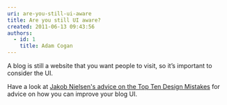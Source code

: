```yaml
---
uri: are-you-still-ui-aware
title: Are you still UI aware?
created: 2011-06-13 09:43:56
authors:
  - id: 1
    title: Adam Cogan
---
```





<span class='intro'> <p>A blog is still a website that you want people to visit, so it’s important to consider the UI.</p> </span>

<p>​Have a look at <a href="http&#58;//www.nngroup.com/articles/weblog-usability-top-ten-mistakes/">
      Jakob Nielsen's advice on the Top Ten Design Mistakes</a> for advice on how you can improve your blog UI.</p>


